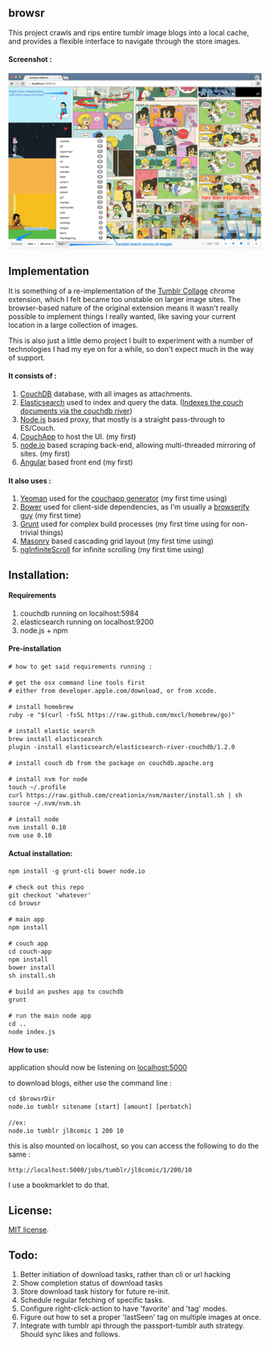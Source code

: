 browsr
------

This project crawls and rips entire tumblr image blogs into a local
cache, and provides a flexible interface to navigate through the
store images.

#### Screenshot : 
![example](/example.jpg)


Implementation
--------------

It is something of a re-implementation
of the [Tumblr Collage](https://chrome.google.com/webstore/detail/tumblr-collage/fmfgcipfpihnkblbbemdagfdhjjeilli)
chrome extension, which I felt became too unstable on larger image sites. The browser-based
nature of the original extension means it wasn't really possible to implement things I really
wanted, like saving your current location in a large collection of images.

This is also just a little demo project I built to experiment with a number of
technologies I had my eye on for a while, so don't expect much in the way of support.


#### It consists of :

1. [CouchDB](http://couchdb.apache.org) database, with all images as attachments.
1. [Elasticsearch](http://elasticsearch.org) used to index and query the data. ([Indexes the couch documents via the couchdb river](http://daemon.co.za/2012/05/elasticsearch-5-minutes/))
1. [Node.js](http://nodejs.org) based proxy, that mostly is a straight pass-through to ES/Couch.
1. [CouchApp](http://couchapp.org) to host the UI. (my first)
1. [node.io](http://node.io) based scraping back-end, allowing multi-threaded mirroring of sites. (my first)
1. [Angular](http://angularjs.org) based front end (my first)

#### It also uses : 

1. [Yeoman](http://yeoman.io) used for the [couchapp generator](https://github.com/garbados/generator-couchapp) (my first time using)
1. [Bower](http://bower.io) used for client-side dependencies, as I'm usually a [browserify guy](http://vertice.github.io/browserify-slides/#/title) (my first time)
1. [Grunt](http://gruntjs.com) used for complex build processes (my first time using for non-trivial things)
1. [Masonry](http://masonry.desandro.com/) based cascading grid layout (my first time using)
1. [ngInfiniteScroll](http://binarymuse.github.io/ngInfiniteScroll/) for infinite scrolling (my first time using)


Installation:
-------------

#### Requirements


1. couchdb running on localhost:5984
1. elasticsearch running on localhost:9200
1. node.js + npm


#### Pre-installation

    # how to get said requirements running : 

    # get the osx command line tools first
    # either from developer.apple.com/download, or from xcode.

    # install homebrew
    ruby -e "$(curl -fsSL https://raw.github.com/mxcl/homebrew/go)"

    # install elastic search
    brew install elasticsearch
    plugin -install elasticsearch/elasticsearch-river-couchdb/1.2.0

    # install couch db from the package on couchdb.apache.org

    # install nvm for node
    touch ~/.profile
    curl https://raw.github.com/creationix/nvm/master/install.sh | sh
    source ~/.nvm/nvm.sh

    # install node
    nvm install 0.10
    nvm use 0.10
   

#### Actual installation:

    npm install -g grunt-cli bower node.io

    # check out this repo
    git checkout 'whatever'
    cd browsr

    # main app
    npm install

    # couch app
    cd couch-app
    npm install
    bower install
    sh install.sh

    # build an pushes app to couchdb
    grunt

    # run the main node app
    cd ..
    node index.js


#### How to use:

application should now be listening on [localhost:5000](http://localhost:5000)

to download blogs, either use the command line :

    cd $browsrDir
    node.io tumblr sitename [start] [amount] [perbatch]

    //ex:
    node.io tumblr jl8comic 1 200 10

this is also mounted on localhost, so you can access the following to do the same :

    http://localhost:5000/jobs/tumblr/jl8comic/1/200/10

I use a bookmarklet to do that.


License:
--------

[MIT license](/LICENSE).


Todo:
-----

1. Better initiation of download tasks, rather than cli or url hacking
1. Show completion status of download tasks
1. Store download task history for future re-init.
1. Schedule regular fetching of specific tasks.
1. Configure right-click-action to have 'favorite' and 'tag' modes.
1. Figure out how to set a proper 'lastSeen' tag on multiple images at once.
1. Integrate with tumblr api through the passport-tumblr auth strategy. Should sync likes and follows.
